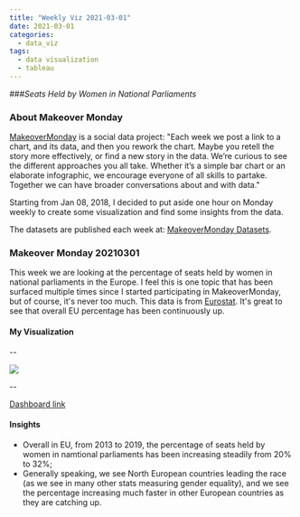 ```yaml
---
title: "Weekly Viz 2021-03-01"
date: 2021-03-01
categories:
  - data_viz
tags:
  - data visualization
  - tableau
---
```


###*Seats Held by Women in National Parliaments*


### About Makeover Monday

[MakeoverMonday](http://www.makeovermonday.co.uk/) is a social data project:
"Each week we post a link to a chart, and its data, and then you rework the chart.
Maybe you retell the story more effectively, or find a new story in the data.
We’re curious to see the different approaches you all take. Whether it’s a simple bar chart or an elaborate infographic, we encourage everyone of all skills to partake.
Together we can have broader conversations about and with data."

Starting from Jan 08, 2018, I decided to put aside one hour on Monday weekly to create some visualization and find some insights from the data.

The datasets are published each week at: [MakeoverMonday Datasets](http://www.makeovermonday.co.uk/data/).

### Makeover Monday 20210301

This week we are looking at the percentage of seats held by women in national parliaments in the Europe. I feel this is one topic that has been surfaced multiple times since I started participating in MakeoverMonday, but of course, it's never too much. This data is from [Eurostat](https://ec.europa.eu/eurostat/databrowser/view/sdg_05_50/default/table?lang=en). It's great to see that overall EU percentage has been continuously up.  

#### My Visualization

--  
<div class='tableauPlaceholder' id='viz1614657981149' style='position: relative'>
<noscript><a href='#'>
    <img alt=' ' src='https:&#47;&#47;public.tableau.com&#47;static&#47;images&#47;Ma&#47;MakeOverMonday20210301SeatsHeldbyWomeninNationalParliaments&#47;SeatsHeldbyWomeninParliaments&#47;1_rss.png' style='border: none' />
</a></noscript>
<object class='tableauViz'  style='display:none;'>
  <param name='host_url' value='https%3A%2F%2Fpublic.tableau.com%2F' />
  <param name='embed_code_version' value='3' /> 
  <param name='site_root' value='' />
  <param name='name' value='MakeOverMonday20210301SeatsHeldbyWomeninNationalParliaments&#47;SeatsHeldbyWomeninParliaments' />
  <param name='tabs' value='no' />
  <param name='toolbar' value='yes' />
  <param name='static_image' value='https:&#47;&#47;public.tableau.com&#47;static&#47;images&#47;Ma&#47;MakeOverMonday20210301SeatsHeldbyWomeninNationalParliaments&#47;SeatsHeldbyWomeninParliaments&#47;1.png' />
  <param name='animate_transition' value='yes' />
  <param name='display_static_image' value='yes' />
  <param name='display_spinner' value='yes' />
  <param name='display_overlay' value='yes' />
  <param name='display_count' value='yes' />
  <param name='language' value='en' />
  <param name='filter' value='publish=yes' />
</object></div>             
<script type='text/javascript'>       
  var divElement = document.getElementById('viz1614657981149');   
  var vizElement = divElement.getElementsByTagName('object')[0];     
  if ( divElement.offsetWidth > 800 ) { vizElement.style.width='800px';vizElement.style.height='827px';} else if ( divElement.offsetWidth > 500 ) { vizElement.style.width='800px';vizElement.style.height='827px';} else { vizElement.style.width='100%';vizElement.style.height='727px';}       
  var scriptElement = document.createElement('script');             
  scriptElement.src = 'https://public.tableau.com/javascripts/api/viz_v1.js';  
  vizElement.parentNode.insertBefore(scriptElement, vizElement);             
</script>

--  

[Dashboard link](https://public.tableau.com/profile/yu.dong#!/vizhome/MakeOverMonday20210301SeatsHeldbyWomeninNationalParliaments/SeatsHeldbyWomeninParliaments?publish=yes)

#### Insights
* Overall in EU, from 2013 to 2019, the percentage of seats held by women in namtional parliaments has been increasing steadily from 20% to 32%;    
* Generally speaking, we see North European countries leading the race (as we see in many other stats measuring gender equality), and we see the percentage increasing much faster in other European countries as they are catching up.  

